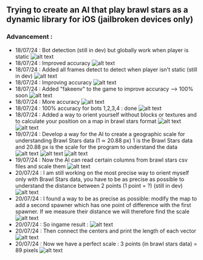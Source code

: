 ## Trying to create an AI that play brawl stars as a dynamic library for iOS (jailbroken devices only)
### Advancement :
- 18/07/24 : Bot detection (still in dev) but globally work when player is static
![alt text](https://raw.githubusercontent.com/slayy2357/bs-recognition-dylib/main/pictures/1.png)
- 18/07/24 : Improved accuracy
![alt text](https://raw.githubusercontent.com/slayy2357/bs-recognition-dylib/main/pictures/2.png)
- 18/07/24 : Added all frames detect to detect when player isn't static (still in dev)
![alt text](https://raw.githubusercontent.com/slayy2357/bs-recognition-dylib/main/pictures/3.png)
- 18/07/24 : Improving accuracy
![alt text](https://raw.githubusercontent.com/slayy2357/bs-recognition-dylib/main/pictures/4.png)
- 18/07/24 : Added "fakeenv" to the game to improve accuracy --> 100% soon
![alt text](https://raw.githubusercontent.com/slayy2357/bs-recognition-dylib/main/pictures/5.png)
- 18/07/24 : More accuracy
![alt text](https://raw.githubusercontent.com/slayy2357/bs-recognition-dylib/main/pictures/6.png)
- 18/07/24 : 100% accuracy for bots 1,2,3,4 : done
![alt text](https://raw.githubusercontent.com/slayy2357/bs-recognition-dylib/main/pictures/7.png)
- 18/07/24 : Added a way to orient yourself without blocks or textures and to calculate your position on a map in brawl stars format
![alt text](https://raw.githubusercontent.com/slayy2357/bs-recognition-dylib/main/pictures/8.png)
![alt text](https://raw.githubusercontent.com/slayy2357/bs-recognition-dylib/main/pictures/9.png)
- 19/07/24 : Develop a way for the AI ​​to create a geographic scale for understanding Brawl Stars data (1 ≃ 20.88 px) 1 is the Brawl Stars data and 20.88 px is the scale for the program to understand the data
![alt text](https://raw.githubusercontent.com/slayy2357/bs-recognition-dylib/main/pictures/10.png)
![alt text](https://raw.githubusercontent.com/slayy2357/bs-recognition-dylib/main/pictures/11.png)
![alt text](https://raw.githubusercontent.com/slayy2357/bs-recognition-dylib/main/pictures/12.png)
- 19/07/24 : Now the AI ​​can read certain columns from brawl stars csv files and scale them
![alt text](https://raw.githubusercontent.com/slayy2357/bs-recognition-dylib/main/pictures/13.png)
- 20/07/24 : I am still working on the most precise way to orient myself only with Brawl Stars data, you have to be as precise as possible to understand the distance between 2 points (1 point = ?) (still in dev)
![alt text](https://raw.githubusercontent.com/slayy2357/bs-recognition-dylib/main/pictures/14.png)
- 20/07/24 : I found a way to be as precise as possible: modify the map to add a second spawner which has one point of difference with the first spawner. If we measure their distance we will therefore find the scale
![alt text](https://raw.githubusercontent.com/slayy2357/bs-recognition-dylib/main/pictures/15.png)
- 20/07/24 : So ingame result :
![alt text](https://raw.githubusercontent.com/slayy2357/bs-recognition-dylib/main/pictures/16.png)
- 20/07/24 : Then connect the centers and print the length of each vector
![alt text](https://raw.githubusercontent.com/slayy2357/bs-recognition-dylib/main/pictures/17.png)
- 20/07/24 : Now we have a perfect scale : 3 points (in brawl stars data) = 89 pixels
![alt text](https://raw.githubusercontent.com/slayy2357/bs-recognition-dylib/main/pictures/18.png)